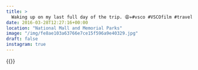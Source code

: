 ```yaml
---
title: >
  Waking up on my last full day of the trip. 😩✈️#vsco #VSCOfilm #travel #washington #dc #lincolnmemorial #architecture
date: 2016-03-28T12:27:16+00:00
location: "National Mall and Memorial Parks"
image: "/img/fe8ae103a63766e7ce15f596a9e40329.jpg"
draft: false
instagram: true
---
```


{{<photo src="/img/fe8ae103a63766e7ce15f596a9e40329.jpg">}}
